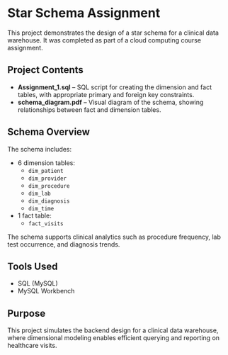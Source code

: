 # Star Schema Assignment

This project demonstrates the design of a star schema for a clinical data warehouse. It was completed as part of a cloud computing course assignment.

## Project Contents

- **Assignment_1.sql** – SQL script for creating the dimension and fact tables, with appropriate primary and foreign key constraints.
- **schema_diagram.pdf** – Visual diagram of the schema, showing relationships between fact and dimension tables.

## Schema Overview

The schema includes:
- 6 dimension tables:
  - `dim_patient`
  - `dim_provider`
  - `dim_procedure`
  - `dim_lab`
  - `dim_diagnosis`
  - `dim_time`
- 1 fact table:
  - `fact_visits`

The schema supports clinical analytics such as procedure frequency, lab test occurrence, and diagnosis trends.

## Tools Used

- SQL (MySQL)
- MySQL Workbench

## Purpose

This project simulates the backend design for a clinical data warehouse, where dimensional modeling enables efficient querying and reporting on healthcare visits.
